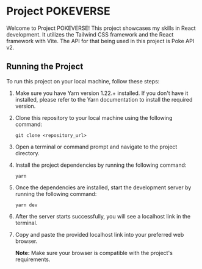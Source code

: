 # Project POKEVERSE

Welcome to Project POKEVERSE! This project showcases my skills in React development. It utilizes the Tailwind CSS framework and the React framework with Vite. The API for that being used in this project is Poke API v2.

## Running the Project

To run this project on your local machine, follow these steps:

1. Make sure you have Yarn version 1.22.+ installed. If you don't have it installed, please refer to the Yarn documentation to install the required version.

2. Clone this repository to your local machine using the following command:

   ```shell
   git clone <repository_url>
   ```

3. Open a terminal or command prompt and navigate to the project directory.

4. Install the project dependencies by running the following command:

   ```shell
   yarn
   ```

5. Once the dependencies are installed, start the development server by running the following command:

   ```shell
   yarn dev
   ```

6. After the server starts successfully, you will see a localhost link in the terminal.

7. Copy and paste the provided localhost link into your preferred web browser.

   **Note:** Make sure your browser is compatible with the project's requirements.